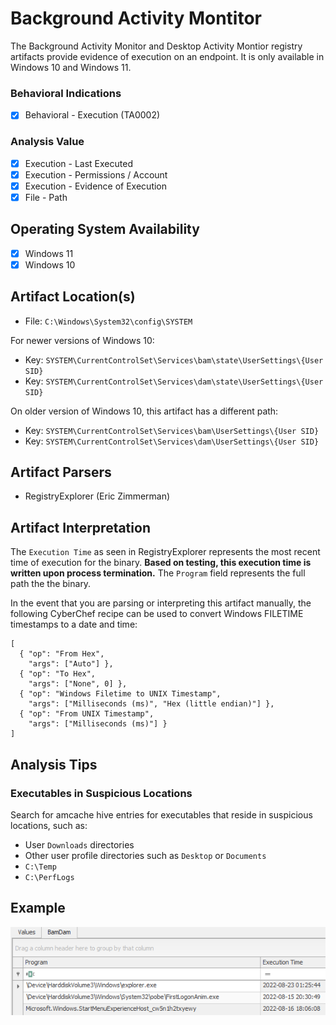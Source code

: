 # Background Activity Montitor
The Background Activity Monitor and Desktop Activity Montior registry artifacts provide evidence of execution on an endpoint. It is only available in Windows 10 and Windows 11.

### Behavioral Indications
 - [x] Behavioral - Execution (TA0002)

### Analysis Value
 - [x] Execution - Last Executed
 - [x] Execution - Permissions / Account
 - [x] Execution - Evidence of Execution
 - [x] File - Path

## Operating System Availability
 - [x] Windows 11
 - [x] Windows 10

## Artifact Location(s)
- File: `C:\Windows\System32\config\SYSTEM`

For newer versions of Windows 10:

- Key: `SYSTEM\CurrentControlSet\Services\bam\state\UserSettings\{User SID}`
- Key: `SYSTEM\CurrentControlSet\Services\dam\state\UserSettings\{User SID}`

On older version of Windows 10, this artifact has a different path:

- Key: `SYSTEM\CurrentControlSet\Services\bam\UserSettings\{User SID}`
- Key: `SYSTEM\CurrentControlSet\Services\dam\UserSettings\{User SID}`

## Artifact Parsers
 - RegistryExplorer (Eric Zimmerman)

## Artifact Interpretation
The `Execution Time` as seen in RegistryExplorer represents the most recent time of execution for the binary. **Based on testing, this execution time is written upon process termination.** The `Program` field represents the full path the the binary. 

In the event that you are parsing or interpreting this artifact manually, the following CyberChef recipe can be used to convert Windows FILETIME timestamps to a date and time:

```
[
  { "op": "From Hex",
    "args": ["Auto"] },
  { "op": "To Hex",
    "args": ["None", 0] },
  { "op": "Windows Filetime to UNIX Timestamp",
    "args": ["Milliseconds (ms)", "Hex (little endian)"] },
  { "op": "From UNIX Timestamp",
    "args": ["Milliseconds (ms)"] }
]
```

## Analysis Tips

### Executables in Suspicious Locations
Search for amcache hive entries for executables that reside in suspicious locations, such as:

 - User `Downloads` directories
 - Other user profile directories such as `Desktop` or `Documents`
 - `C:\Temp`
 - `C:\PerfLogs`

## Example
![Example Image](/media/examples/bam.png)